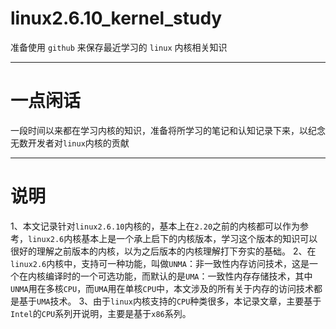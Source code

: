 # linux2.6.10_kernel_study
准备使用 `github` 来保存最近学习的 `linux` 内核相关知识  
***
# 一点闲话
一段时间以来都在学习内核的知识，准备将所学习的笔记和认知记录下来，以纪念无数开发者对`linux`内核的贡献
***
# 说明
1、本文记录针对`linux2.6.10`内核的，基本上在`2.20`之前的内核都可以作为参考，`linux2.6`内核基本上是一个承上启下的内核版本，学习这个版本的知识可以很好的理解之前版本的内核，以为之后版本的内核理解打下夯实的基础。
2、在`linux2.6`内核中，支持可一种功能，叫做`UNMA`：非一致性内存访问技术，这是一个在内核编译时的一个可选功能，而默认的是`UMA`：一致性内存存储技术，其中`UNMA`用在多核`CPU`，而`UMA`用在单核`CPU`中，本文涉及的所有关于内存的访问技术都是基于`UMA`技术。
3、由于`linux`内核支持的`CPU`种类很多，本记录文章，主要基于`Intel`的`CPU`系列开说明，主要是基于`x86`系列。
